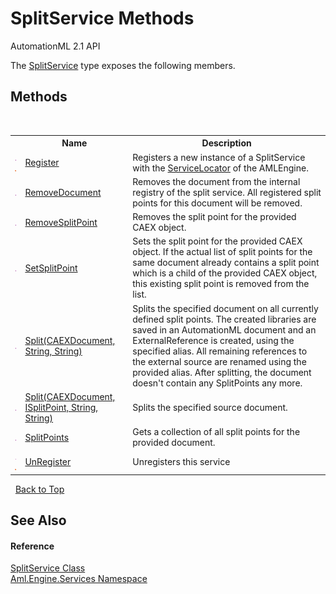 # SplitService Methods
AutomationML 2.1 API 

The <a href="T_Aml_Engine_Services_SplitService">SplitService</a> type exposes the following members.


## Methods
&nbsp;<table><tr><th></th><th>Name</th><th>Description</th></tr><tr><td>![Public method](media/pubmethod.gif "Public method")![Static member](media/static.gif "Static member")</td><td><a href="M_Aml_Engine_Services_SplitService_Register">Register</a></td><td>
Registers a new instance of a SplitService with the <a href="T_Aml_Engine_Services_ServiceLocator">ServiceLocator</a> of the AMLEngine.</td></tr><tr><td>![Public method](media/pubmethod.gif "Public method")</td><td><a href="M_Aml_Engine_Services_SplitService_RemoveDocument">RemoveDocument</a></td><td>
Removes the document from the internal registry of the split service. All registered split points for this document will be removed.</td></tr><tr><td>![Public method](media/pubmethod.gif "Public method")</td><td><a href="M_Aml_Engine_Services_SplitService_RemoveSplitPoint">RemoveSplitPoint</a></td><td>
Removes the split point for the provided CAEX object.</td></tr><tr><td>![Public method](media/pubmethod.gif "Public method")</td><td><a href="M_Aml_Engine_Services_SplitService_SetSplitPoint">SetSplitPoint</a></td><td>
Sets the split point for the provided CAEX object. If the actual list of split points for the same document already contains a split point which is a child of the provided CAEX object, this existing split point is removed from the list.</td></tr><tr><td>![Public method](media/pubmethod.gif "Public method")</td><td><a href="M_Aml_Engine_Services_SplitService_Split_1">Split(CAEXDocument, String, String)</a></td><td>
Splits the specified document on all currently defined split points. The created libraries are saved in an AutomationML document and an ExternalReference is created, using the specified alias. All remaining references to the external source are renamed using the provided alias. After splitting, the document doesn't contain any SplitPoints any more.</td></tr><tr><td>![Public method](media/pubmethod.gif "Public method")</td><td><a href="M_Aml_Engine_Services_SplitService_Split">Split(CAEXDocument, ISplitPoint, String, String)</a></td><td>
Splits the specified source document.</td></tr><tr><td>![Public method](media/pubmethod.gif "Public method")</td><td><a href="M_Aml_Engine_Services_SplitService_SplitPoints">SplitPoints</a></td><td>
Gets a collection of all split points for the provided document.</td></tr><tr><td>![Public method](media/pubmethod.gif "Public method")![Static member](media/static.gif "Static member")</td><td><a href="M_Aml_Engine_Services_SplitService_UnRegister">UnRegister</a></td><td>
Unregisters this service</td></tr></table>&nbsp;
<a href="#splitservice-methods">Back to Top</a>

## See Also


#### Reference
<a href="T_Aml_Engine_Services_SplitService">SplitService Class</a><br /><a href="N_Aml_Engine_Services">Aml.Engine.Services Namespace</a><br />
